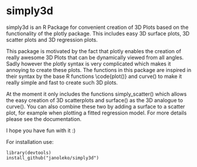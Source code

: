 # simply3d

simply3d is an R Package for convenient creation of 3D Plots based on the functionality of the plotly package. This includes easy 3D surface plots, 3D scatter plots and 3D regression plots.

This package is motivated by the fact that plotly enables the creation of really awesome 3D Plots that can be dynamically viewed from all angles. Sadly however the plotly syntax is very complicated which makes it annoying to create these plots. The functions in this package are inspired in their syntax by the base R functions \code{plot()} and curve() to make it really simple and fast to create such 3D plots.

At the moment it only includes the functions simply_scatter() which allows the easy creation of 3D scatterplots and surface() as the 3D analogue to curve(). You can also combine these two by adding a surface to a scatter plot, for example when plotting a fitted regression model. For more details please see the documentation.

I hope you have fun with it :)

For installation use:

```
library(devtools)
install_github("janoleko/simply3d")
```
